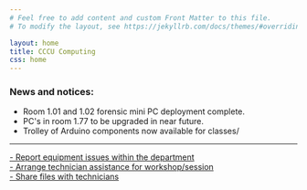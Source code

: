 ```yaml
---
# Feel free to add content and custom Front Matter to this file.
# To modify the layout, see https://jekyllrb.com/docs/themes/#overriding-theme-defaults

layout: home
title: CCCU Computing
css: home
---
```

### News and notices:
- Room 1.01 and 1.02 forensic mini PC deployment complete.
- PC's in room 1.77 to be upgraded in near future.
- Trolley of Arduino components now available for classes/

---

[- Report equipment issues within the department]()  
[- Arrange technician assistance for workshop/session]()  
[- Share files with technicians]()
